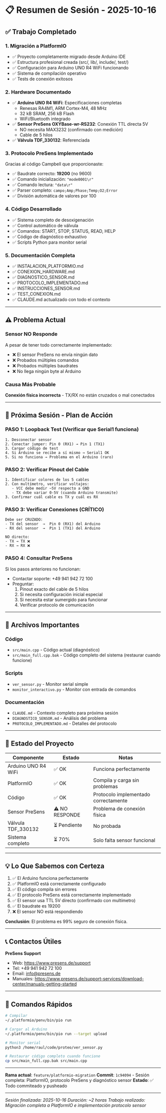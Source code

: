# 📋 Resumen de Sesión - 2025-10-16

## ✅ Trabajo Completado

### 1. Migración a PlatformIO
- ✅ Proyecto completamente migrado desde Arduino IDE
- ✅ Estructura profesional creada (src/, lib/, include/, test/)
- ✅ Configuración para Arduino UNO R4 WiFi funcionando
- ✅ Sistema de compilación operativo
- ✅ Tests de conexión exitosos

### 2. Hardware Documentado
- ✅ **Arduino UNO R4 WiFi**: Especificaciones completas
  - Renesas RA4M1, ARM Cortex-M4, 48 MHz
  - 32 kB SRAM, 256 kB Flash
  - WiFi/Bluetooth integrado
- ✅ **Sensor PreSens OXYBase-wr-RS232**: Conexión TTL directa 5V
  - NO necesita MAX3232 (confirmado con medición)
  - Cable de 5 hilos
- ✅ **Válvula TDF_330132**: Referenciada

### 3. Protocolo PreSens Implementado
Gracias al código Campbell que proporcionaste:
- ✅ Baudrate correcto: **19200** (no 9600)
- ✅ Comando inicialización: `"mode0001\r"`
- ✅ Comando lectura: `"data\r"`
- ✅ Parser completo: `campo;Amp;Phase;Temp;O2;Error`
- ✅ División automática de valores por 100

### 4. Código Desarrollado
- ✅ Sistema completo de desoxigenación
- ✅ Control automático de válvula
- ✅ Comandos: START, STOP, STATUS, READ, HELP
- ✅ Código de diagnóstico exhaustivo
- ✅ Scripts Python para monitor serial

### 5. Documentación Completa
- ✅ INSTALACION_PLATFORMIO.md
- ✅ CONEXION_HARDWARE.md
- ✅ DIAGNOSTICO_SENSOR.md
- ✅ PROTOCOLO_IMPLEMENTADO.md
- ✅ INSTRUCCIONES_SENSOR.md
- ✅ TEST_CONEXION.md
- ✅ CLAUDE.md actualizado con todo el contexto

---

## ⚠️ Problema Actual

### Sensor NO Responde
A pesar de tener todo correctamente implementado:
- ❌ El sensor PreSens no envía ningún dato
- ❌ Probados múltiples comandos
- ❌ Probados múltiples baudrates
- ❌ No llega ningún byte al Arduino

### Causa Más Probable
**Conexión física incorrecta** - TX/RX no están cruzados o mal conectados

---

## 🔧 Próxima Sesión - Plan de Acción

### PASO 1: Loopback Test (Verificar que Serial1 funciona)
```
1. Desconectar sensor
2. Conectar jumper: Pin 0 (RX1) → Pin 1 (TX1)
3. Cargar código de test
4. Si Arduino se recibe a sí mismo → Serial1 OK
5. Si no funciona → Problema en el Arduino (raro)
```

### PASO 2: Verificar Pinout del Cable
```
1. Identificar colores de los 5 cables
2. Con multímetro, verificar voltajes:
   - VCC debe medir ~5V respecto a GND
   - TX debe variar 0-5V (cuando Arduino transmite)
3. Confirmar cuál cable es TX y cuál es RX
```

### PASO 3: Verificar Conexiones (CRÍTICO)
```
Debe ser CRUZADO:
- TX del sensor  →  Pin 0 (RX1) del Arduino
- RX del sensor  →  Pin 1 (TX1) del Arduino

NO directo:
- TX → TX ❌
- RX → RX ❌
```

### PASO 4: Consultar PreSens
Si los pasos anteriores no funcionan:
- Contactar soporte: +49 941 942 72 100
- Preguntar:
  1. Pinout exacto del cable de 5 hilos
  2. Si necesita configuración inicial especial
  3. Si necesita estar sumergido para funcionar
  4. Verificar protocolo de comunicación

---

## 📂 Archivos Importantes

### Código
- `src/main.cpp` - Código actual (diagnóstico)
- `src/main_full.cpp.bak` - Código completo del sistema (restaurar cuando funcione)

### Scripts
- `ver_sensor.py` - Monitor serial simple
- `monitor_interactivo.py` - Monitor con entrada de comandos

### Documentación
- `CLAUDE.md` - Contexto completo para próxima sesión
- `DIAGNOSTICO_SENSOR.md` - Análisis del problema
- `PROTOCOLO_IMPLEMENTADO.md` - Detalles del protocolo

---

## 🎯 Estado del Proyecto

| Componente | Estado | Notas |
|------------|--------|-------|
| Arduino UNO R4 WiFi | ✅ OK | Funciona perfectamente |
| PlatformIO | ✅ OK | Compila y carga sin problemas |
| Código | ✅ OK | Protocolo implementado correctamente |
| Sensor PreSens | ⚠️ NO RESPONDE | Problema de conexión física |
| Válvula TDF_330132 | ⏳ Pendiente | No probada |
| Sistema completo | ⏳ 70% | Solo falta sensor funcional |

---

## 💡 Lo Que Sabemos con Certeza

1. ✅ El Arduino funciona perfectamente
2. ✅ PlatformIO está correctamente configurado
3. ✅ El código compila sin errores
4. ✅ El protocolo PreSens está correctamente implementado
5. ✅ El sensor usa TTL 5V directo (confirmado con multímetro)
6. ✅ El baudrate es 19200
7. ❌ El sensor NO está respondiendo

**Conclusión**: El problema es 99% seguro de conexión física.

---

## 📞 Contactos Útiles

**PreSens Support**
- Web: https://www.presens.de/support
- Tel: +49 941 942 72 100
- Email: info@presens.de
- Manuales: https://www.presens.de/support-services/download-center/manuals-getting-started

---

## 🚀 Comandos Rápidos

```bash
# Compilar
~/.platformio/penv/bin/pio run

# Cargar al Arduino
~/.platformio/penv/bin/pio run --target upload

# Monitor serial
python3 /home/raul/code/proteo/ver_sensor.py

# Restaurar código completo cuando funcione
cp src/main_full.cpp.bak src/main.cpp
```

---

**Rama actual**: `feature/platformio-migration`
**Commit**: `1c94094` - Sesión completa: PlatformIO, protocolo PreSens y diagnóstico sensor
**Estado**: ✅ Todo commiteado y pusheado

---

*Sesión finalizada: 2025-10-16*
*Duración: ~2 horas*
*Trabajo realizado: Migración completa a PlatformIO e implementación protocolo sensor*
